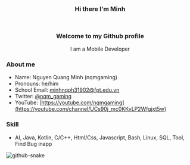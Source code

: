 ### <p align="center">Hi there I'm Minh</p><br><p align="center">Welcome to my Github profile</p>

<p align="center">I am a Mobile Developer</p>

### About me
- Name: Nguyen Quang Minh (nqmgaming)
- Pronouns: he/him
- School Email: minhnqph31902@fpt.edu.vn
- Twitter: [@nqm_gaming](https://www.twitter.com/nqm_gaming)
- YouTube: [https://youtube.com/nqmgaming](https://youtube.com/channel/UCs90j_mc0KKvLP2Wfgjxt5w)

### Skill
- AI, Java, Kotlin, C/C++, Html/Css, Javascript, Bash, Linux, SQL, Tool, Find Bug inapp

 <picture>
  <source media="(prefers-color-scheme: dark)" srcset="dark.svg" />
  <source media="(prefers-color-scheme: light)" srcset="light.svg" />
  <img alt="github-snake" src="github-snake.svg" />
</picture>
